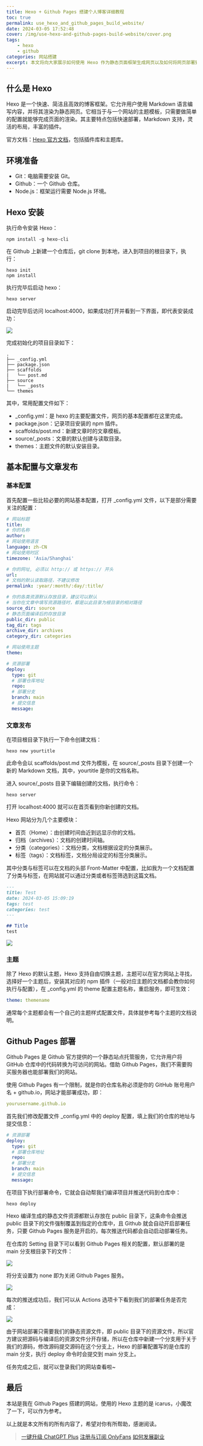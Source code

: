 ```yaml
---
title: Hexo + Github Pages 搭建个人博客详细教程
toc: true
permalink: use_hexo_and_github_pages_build_website/
date: 2024-03-05 17:52:48
cover: /img/use-hexo-and-github-pages-build-website/cover.png
tags:
    - hexo
    - github
categories: 网站搭建
excerpt: 本文将向大家展示如何使用 Hexo 作为静态页面框架生成网页以及如何将网页部署到 Github Pages。
---
```


## 什么是 Hexo

Hexo 是一个快速、简洁且高效的博客框架。它允许用户使用 Markdown 语言编写内容，并将其渲染为静态网页。它相当于与一个网站的主题模板，只需要做简单的配置就能够完成页面的渲染。其主要特点包括快速部署，Markdown 支持，灵活的布局，丰富的插件。

<!-- more -->

官方文档：[Hexo 官方文档](https://hexo.io/zh-cn/docs/index.html)，包括插件库和主题库。

## 环境准备

- Git：电脑需要安装 Git。
- Github：一个 Github 仓库。
- Node.js：框架运行需要 Node.js 环境。

## Hexo 安装

执行命令安装 Hexo：

```Shell
npm install -g hexo-cli
```

在 Github 上新建一个仓库后，git clone 到本地，进入到项目的根目录下，执行：

```Plain
hexo init
npm install
```

执行完毕后启动 hexo：

```Shell
hexo server
```

启动完毕后访问 localhost:4000，如果成功打开并看到一下界面，即代表安装成功：

![](/img/use-hexo-and-github-pages-build-website/1.png)

完成初始化的项目目录如下：

```Shell
.
├── _config.yml
├── package.json
├── scaffolds
|   └── post.md
├── source
|   └── _posts
└── themes
```

其中，常用配置文件如下：

- _config.yml：是 hexo 的主要配置文件，网页的基本配置都在这里完成。
- package.json：记录项目安装的 npm 插件。
- scaffolds/post.md：新建文章时的文章模板。
- source/_posts：文章的默认创建与读取目录。
- themes：主题文件的默认安装目录。

## 基本配置与文章发布

### 基本配置

首先配置一些比较必要的网站基本配置，打开 _config.yml 文件，以下是部分需要关注的配置：

```YAML
# 网站标题
title: 
# 你的名称
author: 
# 网站使用语言
language: zh-CN
# 网站使用时区
timezone: 'Asia/Shanghai'

# 你的网址, 必须以 http:// 或 https:// 开头
url: 
# 文档的默认读取路径，不建议修改
permalink: :year/:month/:day/:title/  

# 你的各类资源默认存放目录，建议可以默认
# 当你在文章中填写资源路径时，都是以此目录为根目录的相对路径
source_dir: source 
# 静态页面编译后的存放目录
public_dir: public
tag_dir: tags
archive_dir: archives
category_dir: categories

# 网站使用主题
theme: 

# 资源部署
deploy:
  type: git
  # 部署仓库地址
  repo: 
  # 部署分支
  branch: main
  # 提交信息
  message: 
```

### 文章发布

在项目根目录下执行一下命令创建文档：

```Shell
hexo new yourtitle
```

此命令会以 scaffolds/post.md 文件为模板，在 source/_posts 目录下创建一个新的 Markdown 文档，其中，yourtitle 是你的文档名称。

进入 source/_posts 目录下编辑创建的文档，执行命令：

```Shell
hexo server
```

打开 localhost:4000 就可以在首页看到你新创建的文档。

Hexo 网站分为几个主要模块：

- 首页（Home）：由创建时间由近到远显示你的文档。
- 归档（archives）：文档的创建时间轴。
- 分类（categories）：文档分类，文档根据设定的分类展示。
- 标签（tags）：文档标签，文档分局设定的标签分类展示。

其中分类与标签可以在文档的头部 Front-Matter 中配置，比如我为一个文档配置了分类与标签，在网站就可以通过分类或者标签筛选到这篇文档。

```Markdown
---
title: Test
date: 2024-03-05 15:09:19
tags: test
categories: test
---

## Title
test
```

![](/img/use-hexo-and-github-pages-build-website/2.png)

### 主题

除了 Hexo 的默认主题，Hexo 支持自由切换主题，主题可以在官方网站上寻找，选择好一个主题后，安装其对应的 npm 插件（一般对应主题的文档都会教你如何执行与配置），在 _config.yml 的 theme 配置主题名称，重启服务，即可生效：

```YAML
theme: themename
```

通常每个主题都会有一个自己的主题样式配置文件，具体就参考每个主题的文档说明。

## Github Pages 部署

Github Pages 是 Github 官方提供的一个静态站点托管服务，它允许用户将 GitHub 仓库中的代码转换为可访问的网站。借助 Github Pages，我们不需要购买服务器也能部署我们的网站。

使用 Github Pages 有一个限制，就是你的仓库名称必须是你的 GitHub 账号用户名 + github.io，网站才能部署成功，即：

```YAML
yourusername.github.io
```

首先我们修改配置文件 _config.yml 中的 deploy 配置，填上我们的仓库的地址与提交信息：

```YAML
# 资源部署
deploy:
  type: git
  # 部署仓库地址
  repo: 
  # 部署分支
  branch: main
  # 提交信息
  message: 
```

在项目下执行部署命令，它就会自动帮我们编译项目并推送代码到仓库中：

```Shell
hexo deploy
```

Hexo 编译生成的静态文件资源都默认存放在 public 目录下，这条命令会推送 public 目录下的文件强制覆盖到指定的仓库中，且 Github 就会自动开启部署任务，只要 Github Pages 服务是开启的，每次推送代码都会自动启动部署任务。

在仓库的 Setting 目录下可以看到 Github Pages 相关的配置，默认部署的是 main 分支根目录下的文件：

![](/img/use-hexo-and-github-pages-build-website/3.png)

将分支设置为 none 即为关闭 Github Pages 服务。

![](/img/use-hexo-and-github-pages-build-website/4.png)

每次的推送成功后，我们可以从 Actions 选项卡下看到我们的部署任务是否完成：

![](/img/use-hexo-and-github-pages-build-website/5.png)

由于网站部署只需要我们的静态资源文件，即 public 目录下的资源文件，所以官方建议把源码与编译后的资源文件分开存储，所以在仓库中新建一个分支用于关于我们的源码，修改源码提交源码在这个分支上，Hexo 的部署配置写的是仓库的 main 分支，执行 deploy 命令时会提交到 main 分支上。

任务完成之后，就可以登录我们的网站查看啦~

## 最后

本站是我在 Github Pages 搭建的网站，使用的 Hexo 主题的是 icarus，小魔改了一下，可以作为参考。

以上就是本文所有的所有内容了，希望对你有所帮助，感谢阅读。

> [一键升级 ChatGPT Plus](/upgrude-chatgpt-plus-2024/)
> [注册与订阅 OnlyFans](/how-to-useonlyfans/)
> [如何发展副业](/how-to-have-side-job/)